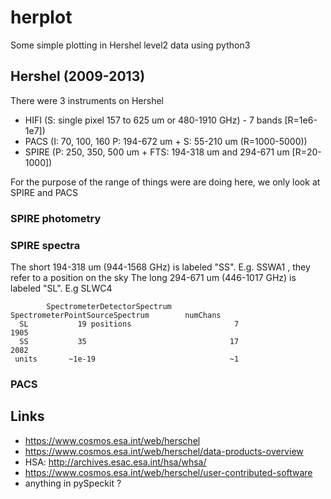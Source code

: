 # herplot

Some simple plotting in Hershel level2 data using python3

## Hershel (2009-2013)

There were 3 instruments on Hershel

* HIFI (S: single pixel  157 to 625 um or 480-1910 GHz)  - 7 bands [R=1e6-1e7])
* PACS (I: 70, 100, 160   P: 194-672 um    + S:  55-210 um (R=1000-5000))
* SPIRE (P: 250, 350, 500 um + FTS:  194-318 um and 294-671 um [R=20-1000])

For the purpose of the range of things were are doing here, we only look at SPIRE and PACS

### SPIRE photometry


### SPIRE spectra


The short 194-318 um (944-1568 GHz) is labeled "SS".  E.g. SSWA1 , they refer to a position on the sky
The long  294-671 um (446-1017 GHz) is labeled "SL".  E.g  SLWC4


            SpectrometerDetectorSpectrum     SpectrometerPointSourceSpectrum        numChans
      SL           19 positions                       7                               1905
      SS           35                                17                               2082
     units       ~1e-19                              ~1



### PACS

## Links

* https://www.cosmos.esa.int/web/herschel
* https://www.cosmos.esa.int/web/herschel/data-products-overview
* HSA: http://archives.esac.esa.int/hsa/whsa/
* https://www.cosmos.esa.int/web/herschel/user-contributed-software
* anything in pySpeckit ?
